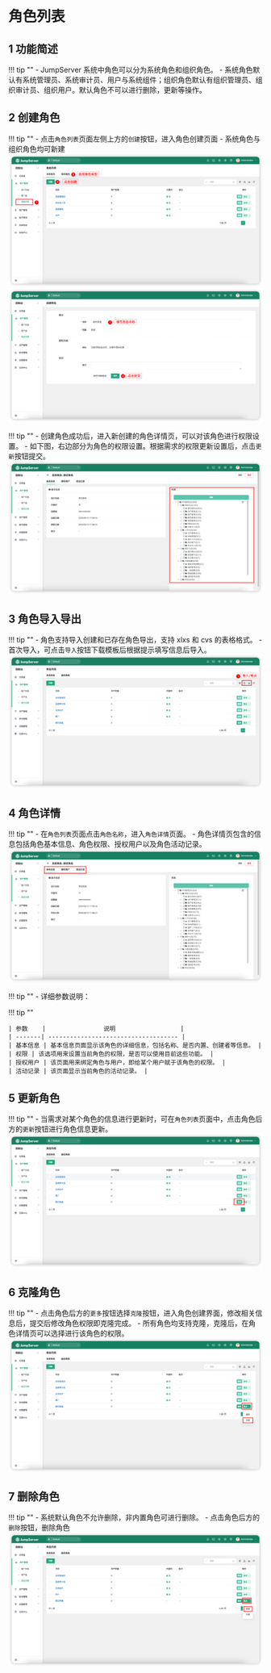 # 角色列表
## 1 功能简述
!!! tip ""
    - JumpServer 系统中角色可以分为系统角色和组织角色。
    - 系统角色默认有系统管理员、系统审计员、用户与系统组件；组织角色默认有组织管理员、组织审计员、组织用户。默认角色不可以进行删除，更新等操作。

## 2 创建角色
!!! tip ""
    - 点击`角色列表`页面左侧上方的`创建`按钮，进入角色创建页面
    - 系统角色与组织角色均可新建
![role_list01](../../../img/role_list01.png)
![role_list02](../../../img/role_list02.png)

!!! tip ""
    - 创建角色成功后，进入新创建的角色详情页，可以对该角色进行权限设置。
    - 如下图，右边部分为角色的权限设置。根据需求的权限更新设置后，点击`更新`按钮提交。
![role_list03](../../../img/role_list03.png)

## 3 角色导入导出
!!! tip ""
    - 角色支持导入创建和已存在角色导出，支持 xlxs 和 cvs 的表格格式。
    - 首次导入，可点击`导入`按钮下载模板后根据提示填写信息后导入。
![role_list04](../../../img/role_list04.png)

## 4 角色详情
!!! tip ""
    - 在`角色列表`页面点击`角色名称`，进入`角色详情`页面。
    - 角色详情页包含的信息包括角色基本信息、角色权限、授权用户以及角色活动记录。
![role_list05](../../../img/role_list05.png)

!!! tip ""
    - 详细参数说明：

!!! tip ""

    | 参数    |                说明                  |
    | -------| ------------------------------------ |
    | 基本信息 | 基本信息页面显示该角色的详细信息，包括名称、是否内置、创建者等信息。 |
    | 权限 | 该选项用来设置当前角色的权限，是否可以使用目前这些功能。 |
    | 授权用户 | 该页面用来绑定角色与用户，即给某个用户赋于该角色的权限。 |
    | 活动记录 | 该页面显示当前角色的活动记录。 |

## 5 更新角色
!!! tip ""
    - 当需求对某个角色的信息进行更新时，可在`角色列表`页面中，点击角色后方的`更新`按钮进行角色信息更新。
![role_list06](../../../img/role_list06.png)

## 6 克隆角色
!!! tip ""
    - 点击角色后方的`更多`按钮选择`克隆`按钮，进入角色创建界面，修改相关信息后，提交后修改角色权限即克隆完成。
    - 所有角色均支持克隆，克隆后，在角色详情页可以选择进行该角色的权限。
![role_list07](../../../img/role_list07.png)

## 7 删除角色
!!! tip ""
    - 系统默认角色不允许删除，非内置角色可进行删除。
    - 点击角色后方的`删除`按钮，删除角色
![role_list08](../../../img/role_list08.png) 